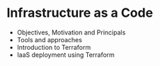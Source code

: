 # Infrastructure as a Code

* Objectives, Motivation and Principals
* Tools and approaches
* Introduction to Terraform
* IaaS deployment using Terraform
